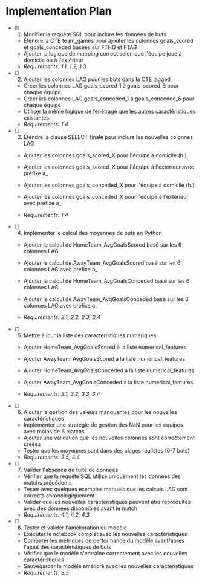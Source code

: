 # Implementation Plan

- [x] 1. Modifier la requête SQL pour inclure les données de buts



  - Étendre la CTE team_games pour ajouter les colonnes goals_scored et goals_conceded basées sur FTHG et FTAG
  - Ajouter la logique de mapping correct selon que l'équipe joue à domicile ou à l'extérieur
  - _Requirements: 1.1, 1.2, 1.3_


- [ ] 2. Ajouter les colonnes LAG pour les buts dans la CTE lagged
  - Créer les colonnes LAG goals_scored_1 à goals_scored_6 pour chaque équipe
  - Créer les colonnes LAG goals_conceded_1 à goals_conceded_6 pour chaque équipe
  - Utiliser la même logique de fenêtrage que les autres caractéristiques existantes
  - _Requirements: 1.4_


- [ ] 3. Étendre la clause SELECT finale pour inclure les nouvelles colonnes LAG
  - Ajouter les colonnes goals_scored_X pour l'équipe à domicile (h.)
  - Ajouter les colonnes goals_scored_X pour l'équipe à l'extérieur avec préfixe a_
  - Ajouter les colonnes goals_conceded_X pour l'équipe à domicile (h.)
  - Ajouter les colonnes goals_conceded_X pour l'équipe à l'extérieur avec préfixe a_

  - _Requirements: 1.4_

- [ ] 4. Implémenter le calcul des moyennes de buts en Python
  - Ajouter le calcul de HomeTeam_AvgGoalsScored basé sur les 6 colonnes LAG
  - Ajouter le calcul de AwayTeam_AvgGoalsScored basé sur les 6 colonnes LAG avec préfixe a_
  - Ajouter le calcul de HomeTeam_AvgGoalsConceded basé sur les 6 colonnes LAG

  - Ajouter le calcul de AwayTeam_AvgGoalsConceded basé sur les 6 colonnes LAG avec préfixe a_
  - _Requirements: 2.1, 2.2, 2.3, 2.4_

- [ ] 5. Mettre à jour la liste des caractéristiques numériques
  - Ajouter HomeTeam_AvgGoalsScored à la liste numerical_features
  - Ajouter AwayTeam_AvgGoalsScored à la liste numerical_features


  - Ajouter HomeTeam_AvgGoalsConceded à la liste numerical_features
  - Ajouter AwayTeam_AvgGoalsConceded à la liste numerical_features
  - _Requirements: 3.1, 3.2, 3.3, 3.4_

- [ ] 6. Ajouter la gestion des valeurs manquantes pour les nouvelles caractéristiques
  - Implémenter une stratégie de gestion des NaN pour les équipes avec moins de 6 matchs
  - Ajouter une validation que les nouvelles colonnes sont correctement créées
  - Tester que les moyennes sont dans des plages réalistes (0-7 buts)
  - _Requirements: 2.5, 4.4_

- [ ] 7. Valider l'absence de fuite de données
  - Vérifier que la requête SQL utilise uniquement les données des matchs précédents
  - Tester avec quelques exemples manuels que les calculs LAG sont corrects chronologiquement
  - Valider que les nouvelles caractéristiques peuvent être reproduites avec des données disponibles avant le match
  - _Requirements: 4.1, 4.2, 4.3_

- [ ] 8. Tester et valider l'amélioration du modèle
  - Exécuter le notebook complet avec les nouvelles caractéristiques
  - Comparer les métriques de performance du modèle avant/après l'ajout des caractéristiques de buts
  - Vérifier que le modèle s'entraîne correctement avec les nouvelles caractéristiques
  - Sauvegarder le modèle amélioré avec les nouvelles caractéristiques
  - _Requirements: 3.5_